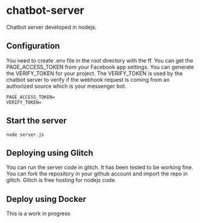 # chatbot-server
Chatbot server developed in nodejs.

## Configuration 
You need to create .env file in the root directory with the ff. You can get the PAGE_ACCESS_TOKEN from your Facebook app settings. You can generate the VERIFY_TOKEN for your project. The VERIFY_TOKEN is used by the chatbot server to verify if the webhook request is coming from an authorized source which is your messenger bot.
```
PAGE_ACCESS_TOKEN=
VERIFY_TOKEN=
```

## Start the server
```
node server.js
```

## Deploying using Glitch
You can run the server code in glitch. It has been tested to be working fine. You can fork the repository in your github account and import the repo in glitch. Glitch is free hosting for nodejs code.

## Deploy using Docker
This is a work in progress
